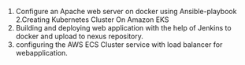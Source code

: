 1. Configure an Apache web server on docker using Ansible-playbook
2.Creating Kubernetes Cluster On Amazon EKS
3. Building and deploying web application with the help of Jenkins  to docker and upload to nexus repository.
4. configuring the AWS ECS Cluster service with load balancer for webapplication.

